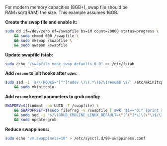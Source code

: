 For modern memory capacities (8GB+), swap file should be RAM+sqrt(RAM) the size. This
example assumes 16GB.

**Create the swap file and enable it:**
```sh
sudo dd if=/dev/zero of=/swapfile bs=1M count=20000 status=progress \
    && sudo chmod 600 /swapfile \
    && sudo mkswap /swapfile \
    && sudo swapon /swapfile
```

**Update swapfile fstab:**
```sh
sudo echo "/swapfile none swap defaults 0 0" >> /etc/fstab
```

**Add `resume` to init hooks after `udev`:**
```sh
sudo sed -i 's/\(HOOKS="[^"]*udev \)\(.*\)$/\1resume \2/' /etc/mkinitcpio.conf \
    && sudo mkinitcpio
```

**Add `resume` kernel parameters to grub config:**
```sh
SWAPDEV=$(findmnt -no UUID -T /swapfile) \
    && SWAPOFFSET=$(sudo filefrag -v /swapfile | awk '$1=="0:" {print substr($4, 1, length($4)-2)}') \
    && sudo sed -i "s/\(GRUB_CMDLINE_LINUX_DEFAULT=\"[^\"]*\)\(\"\)$/\1 resume=UUID=${SWAPDEV} resume_offset=${SWAPOFFSET}\2/" /etc/default/grub \
    && sudo update-grub
```

**Reduce swappiness:**
```sh
sudo echo "vm.swappiness=10" > /etc/sysctl.d/99-swappiness.conf
```
